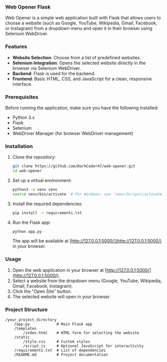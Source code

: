 ### Web Opener Flask
Web Opener is a simple web application built with Flask that allows users to choose a website (such as Google, YouTube, Wikipedia, Gmail, Facebook, or Instagram) from a dropdown menu and open it in their browser using Selenium WebDriver.

### Features
- **Website Selection**: Choose from a list of predefined websites.
- **Selenium Integration**: Opens the selected website directly in the browser via Selenium WebDriver.
- **Backend**: Flask is used for the backend.
- **Frontend**: Basic HTML, CSS, and JavaScript for a clean, responsive interface.

### Prerequisites
Before running the application, make sure you have the following installed:

- Python 3.x
- Flask
- Selenium
- WebDriver Manager (for browser WebDriver management)

### Installation
1. Clone the repository:
   ```bash
   git clone https://github.com/DarkCoder47/web-opener.git
   cd web-opener
   ```

2. Set up a virtual environment:
   ```bash
   python3 -m venv venv
   source venv/bin/activate  # For Windows: use `venv\Scripts\activate`
   ```

3. Install the required dependencies:
   ```bash
   pip install -r requirements.txt
   ```

4. Run the Flask app:
   ```bash
   python app.py
   ```

   The app will be available at [http://127.0.0.1:5000/](http://127.0.0.1:5000/) in your browser.

### Usage
1. Open the web application in your browser at [http://127.0.0.1:5000/](http://127.0.0.1:5000/).
2. Select a website from the dropdown menu (Google, YouTube, Wikipedia, Gmail, Facebook, Instagram).
3. Click the "Open Site" button.
4. The selected website will open in your browser.

### Project Structure
```
/your_project_directory
    /app.py            # Main Flask app
    /templates
        /index.html    # HTML form for selecting the website
    /static
        /style.css     # Custom styles
        /script.js     # Optional JavaScript for interactivity
    /requirements.txt  # List of dependencies
    /README.md         # Project documentation
```
